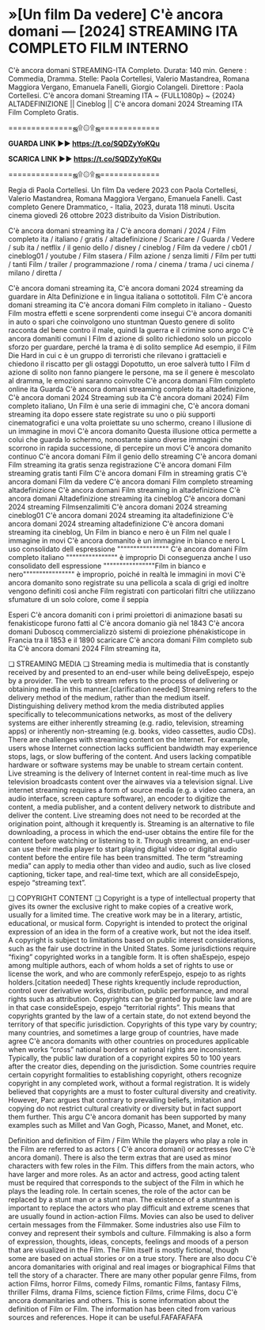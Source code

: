# »[Un film Da vedere] C'è ancora domani —  [2024] STREAMING ITA COMPLETO FILM INTERNO



C'è ancora domani STREAMING-ITA Completo. Durata: 140 min. Genere : Commedia, Dramma.  Stelle: Paola Cortellesi, Valerio Mastandrea, Romana Maggiora Vergano, Emanuela Fanelli, Giorgio Colangeli. Direttore : Paola Cortellesi. C'è ancora domani Streaming ITA ~ {FULL1080p} ~ {2024} ALTADEFINIZIONE || Cineblog || C'è ancora domani 2024 Streaming ITA Film Completo Gratis.

==============ஜ۩۞۩ஜ=============

**GUARDA LINK ►► https://t.co/SQDZyYoKQu**

**SCARICA LINK ►► https://t.co/SQDZyYoKQu**

==============ஜ۩۞۩ஜ=============

Regia di Paola Cortellesi. Un film Da vedere 2023 con Paola Cortellesi, Valerio Mastandrea, Romana Maggiora Vergano, Emanuela Fanelli. Cast completo Genere Drammatico, - Italia, 2023, durata 118 minuti. Uscita cinema giovedì 26 ottobre 2023 distribuito da Vision Distribution.


C'è ancora domani streaming ita / C'è ancora domani / 2024 / Film completo ita / italiano / gratis / altadefinizione / Scaricare / Guarda / Vedere / sub ita / netflix / il genio dello / disney / cineblog / Film da vedere / cb01 / cineblog01 / youtube / Film stasera / Film azione / senza limiti / Film per tutti / tanti Film / trailer / programmazione / roma / cinema / trama / uci cinema / milano / diretta /

C'è ancora domani streaming ita, C'è ancora domani 2024 streaming da guardare in Alta Definizione e in lingua italiana o sottotitoli. Film C'è ancora domani streaming ita C'è ancora domani Film completo in italiano - Questo Film mostra effetti e scene sorprendenti come insegui C'è ancora domaniti in auto o spari che coinvolgono uno stuntman Questo genere di solito racconta del bene contro il male, quindi la guerra e il crimine sono argo C'è ancora domaniti comuni I Film d azione di solito richiedono solo un piccolo sforzo per guardare, perché la trama è di solito semplice Ad esempio, il Film Die Hard in cui c è un gruppo di terroristi che rilevano i grattacieli e chiedono il riscatto per gli ostaggi Dopotutto, un eroe salverà tutto I Film d azione di solito non fanno piangere le persone, ma se il genere è mescolato al dramma, le emozioni saranno coinvolte C'è ancora domani Film completo online ita Guarda C'è ancora domani streaming completo ita altadefinizione, C'è ancora domani 2024 Streaming sub ita C'è ancora domani 2024) Film completo italiano, Un Film è una serie di immagini che, C'è ancora domani streaming ita dopo essere state registrate su uno o più supporti cinematografici e una volta proiettate su uno schermo, creano l illusione di un immagine in movi C'è ancora domanito Questa illusione ottica permette a colui che guarda lo schermo, nonostante siano diverse immagini che scorrono in rapida successione, di percepire un movi C'è ancora domanito continuo C'è ancora domani Film il genio dello streaming C'è ancora domani Film streaming ita gratis senza registrazione C'è ancora domani Film streaming gratis tanti Film C'è ancora domani Film in streaming gratis C'è ancora domani Film da vedere C'è ancora domani Film completo streaming altadefinizione C'è ancora domani Film streaming in altadefinizione C'è ancora domani Altadefinizione streaming ita cineblog C'è ancora domani 2024 streaming Filmsenzalimiti C'è ancora domani 2024 streaming cineblog01 C'è ancora domani 2024 streaming ita altadefinizione C'è ancora domani 2024 streaming altadefinizione C'è ancora domani streaming ita cineblog, Un Film in bianco e nero è un Film nel quale l immagine in movi C'è ancora domanito è un immagine in bianco e nero L uso consolidato dell espressione """""""""""""""" C'è ancora domani Film completo italiano """""""""""""""" è improprio Di conseguenza anche l uso consolidato dell espressione """"""""""""""""Film in bianco e nero"""""""""""""""" è improprio, poiché in realtà le immagini in movi C'è ancora domanito sono registrate su una pellicola a scala di grigi ed inoltre vengono definiti così anche Film registrati con particolari filtri che utilizzano sfumature di un solo colore, come il seppia

Esperi C'è ancora domaniti con i primi proiettori di animazione basati su fenakisticope furono fatti al C'è ancora domanio già nel 1843 C'è ancora domani Duboscq commercializzò sistemi di proiezione phénakisticope in Francia tra il 1853 e il 1890 scaricare C'è ancora domani Film completo sub ita C'è ancora domani 2024 Film streaming ita,

❏ STREAMING MEDIA ❏ Streaming media is multimedia that is constantly received by and presented to an end-user while being deliveEspejo, espejo by a provider. The verb to stream refers to the process of delivering or obtaining media in this manner.[clarification needed] Streaming refers to the delivery method of the medium, rather than the medium itself. Distinguishing delivery method krom the media distributed applies specifically to telecommunications networks, as most of the delivery systems are either inherently streaming (e.g. radio, television, streaming apps) or inherently non-streaming (e.g. books, video cassettes, audio CDs). There are challenges with streaming content on the Internet. For example, users whose Internet connection lacks sufficient bandwidth may experience stops, lags, or slow buffering of the content. And users lacking compatible hardware or software systems may be unable to stream certain content. Live streaming is the delivery of Internet content in real-time much as live television broadcasts content over the airwaves via a television signal. Live internet streaming requires a form of source media (e.g. a video camera, an audio interface, screen capture software), an encoder to digitize the content, a media publisher, and a content delivery network to distribute and deliver the content. Live streaming does not need to be recorded at the origination point, although it krequently is. Streaming is an alternative to file downloading, a process in which the end-user obtains the entire file for the content before watching or listening to it. Through streaming, an end-user can use their media player to start playing digital video or digital audio content before the entire file has been transmitted. The term “streaming media” can apply to media other than video and audio, such as live closed captioning, ticker tape, and real-time text, which are all consideEspejo, espejo “streaming text”.

❏ COPYRIGHT CONTENT ❏ Copyright is a type of intellectual property that gives its owner the exclusive right to make copies of a creative work, usually for a limited time. The creative work may be in a literary, artistic, educational, or musical form. Copyright is intended to protect the original expression of an idea in the form of a creative work, but not the idea itself. A copyright is subject to limitations based on public interest considerations, such as the fair use doctrine in the United States. Some jurisdictions require “fixing” copyrighted works in a tangible form. It is often shaEspejo, espejo among multiple authors, each of whom holds a set of rights to use or license the work, and who are commonly referEspejo, espejo to as rights holders.[citation needed] These rights krequently include reproduction, control over derivative works, distribution, public performance, and moral rights such as attribution. Copyrights can be granted by public law and are in that case consideEspejo, espejo “territorial rights”. This means that copyrights granted by the law of a certain state, do not extend beyond the territory of that specific jurisdiction. Copyrights of this type vary by country; many countries, and sometimes a large group of countries, have made agree C'è ancora domanits with other countries on procedures applicable when works “cross” national borders or national rights are inconsistent. Typically, the public law duration of a copyright expires 50 to 100 years after the creator dies, depending on the jurisdiction. Some countries require certain copyright formalities to establishing copyright, others recognize copyright in any completed work, without a formal registration. It is widely believed that copyrights are a must to foster cultural diversity and creativity. However, Parc argues that contrary to prevailing beliefs, imitation and copying do not restrict cultural creativity or diversity but in fact support them further. This argu C'è ancora domanit has been supported by many examples such as Millet and Van Gogh, Picasso, Manet, and Monet, etc.

Definition and definition of Film / Film While the players who play a role in the Film are referred to as actors ( C'è ancora domani) or actresses (wo C'è ancora domani). There is also the term extras that are used as minor characters with few roles in the Film. This differs from the main actors, who have larger and more roles. As an actor and actress, good acting talent must be required that corresponds to the subject of the Film in which he plays the leading role. In certain scenes, the role of the actor can be replaced by a stunt man or a stunt man. The existence of a stuntman is important to replace the actors who play difficult and extreme scenes that are usually found in action-action Films. Movies can also be used to deliver certain messages from the Filmmaker. Some industries also use Film to convey and represent their symbols and culture. Filmmaking is also a form of expression, thoughts, ideas, concepts, feelings and moods of a person that are visualized in the Film. The Film itself is mostly fictional, though some are based on actual stories or on a true story. There are also docu C'è ancora domanitaries with original and real images or biographical Films that tell the story of a character. There are many other popular genre Films, from action Films, horror Films, comedy Films, romantic Films, fantasy Films, thriller Films, drama Films, science fiction Films, crime Films, docu C'è ancora domanitaries and others. This is some information about the definition of Film or Film. The information has been cited from various sources and references. Hope it can be useful.FAFAFAFAFA
